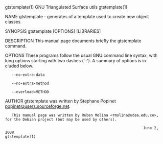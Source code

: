 gtstemplate(1)                                            GNU Triangulated Surface utils                                            gtstemplate(1)

NAME
       gtstemplate - generates of a template used to create new object classes.

SYNOPSIS
       gtstemplate [OPTIONS] [LIBRARIES]

DESCRIPTION
       This manual page documents briefly the gtstemplate command.

OPTIONS
       These  programs  follow  the  usual GNU command line syntax, with long options starting with two dashes (`-').  A summary of options is in‐
       cluded below.

       --no-extra-data

       --no-extra-method

       --overload=METHOD

AUTHOR
       gtstemplate was written by Stephane Popinet <popinet@users.sourceforge.net>.

       This manual page was written by Ruben Molina <rmolina@udea.edu.co>, for the Debian project (but may be used by others).

                                                                   June 2, 2008                                                     gtstemplate(1)
